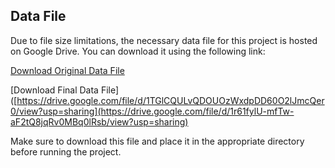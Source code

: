 ## Data File

Due to file size limitations, the necessary data file for this project is hosted on Google Drive. You can download it using the following link:

[Download Original Data File](https://drive.google.com/file/d/1TGlCQULvQDOUOzWxdpDD60O2lJmcQer0/view?usp=sharing)

[Download Final Data File]([https://drive.google.com/file/d/1TGlCQULvQDOUOzWxdpDD60O2lJmcQer0/view?usp=sharing](https://drive.google.com/file/d/1r61fylU-mfTw-aF2tQ8jqRv0MBq0lRsb/view?usp=sharing)

Make sure to download this file and place it in the appropriate directory before running the project.


